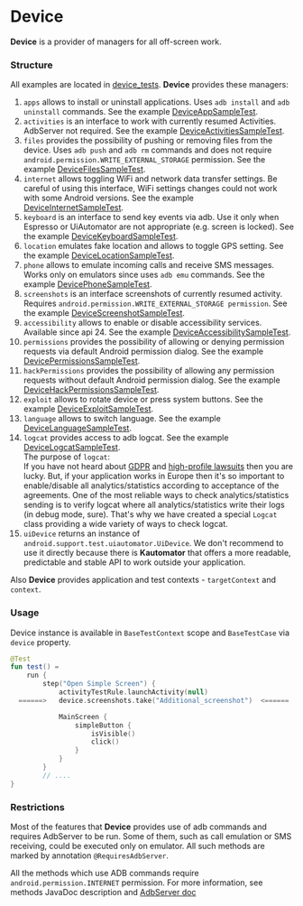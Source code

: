 # Device

**Device** is a provider of managers for all off-screen work. 

### **Structure** 

All examples are located in [device_tests](../sample/src/androidTest/java/com/kaspersky/kaspressample/device_tests).
**Device** provides these managers: 

1. `apps` allows to install or uninstall applications. Uses `adb install` and `adb uninstall` commands. See the example [DeviceAppSampleTest](../kaspresso/kaspresso-sample/src/androidTest/java/com/kaspersky/kaspressample/device_tests/DeviceAppSampleTest.kt).
2. `activities` is an interface to work with currently resumed Activities. AdbServer not required. See the example [DeviceActivitiesSampleTest](../kaspresso/kaspresso-sample/src/androidTest/java/com/kaspersky/kaspressample/device_tests/DeviceActivitiesSampleTest.kt).
3. `files` provides the possibility of pushing or removing files from the device. Uses `adb push` and `adb rm` commands and does not require `android.permission.WRITE_EXTERNAL_STORAGE` permission. See the example [DeviceFilesSampleTest](../kaspresso/kaspresso-sample/src/androidTest/java/com/kaspersky/kaspressample/device_tests/DeviceFilesSampleTest.kt).
4. `internet` allows toggling WiFi and network data transfer settings. Be careful of using this interface, WiFi settings changes could not work with some Android versions. See the example [DeviceInternetSampleTest](../kaspresso/kaspresso-sample/src/androidTest/java/com/kaspersky/kaspressample/device_tests/DeviceInternetSampleTest.kt).
5. `keyboard` is an interface to send key events via adb. Use it only when Espresso or UiAutomator are not appropriate (e.g. screen is locked). See the example [DeviceKeyboardSampleTest](../kaspresso/kaspresso-sample/src/androidTest/java/com/kaspersky/kaspressample/device_tests/DeviceKeyboardSampleTest.kt).
6. `location` emulates fake location and allows to toggle GPS setting. See the example [DeviceLocationSampleTest](../kaspresso/kaspresso-sample/src/androidTest/java/com/kaspersky/kaspressample/device_tests/DeviceLocationSampleTest.kt).
7. `phone` allows to emulate incoming calls and receive SMS messages. Works only on emulators since uses `adb emu` commands. See the example [DevicePhoneSampleTest](../kaspresso/kaspresso-sample/src/androidTest/java/com/kaspersky/kaspressample/device_tests/DevicePhoneSampleTest.kt).
8. `screenshots` is an interface screenshots of currently resumed activity. Requires `android.permission.WRITE_EXTERNAL_STORAGE permission`. See the example [DeviceScreenshotSampleTest](../kaspresso/kaspresso-sample/src/androidTest/java/com/kaspersky/kaspressample/device_tests/DeviceScreenshotSampleTest.kt).
9. `accessibility` allows to enable or disable accessibility services. Available since api 24. See the example [DeviceAccessibilitySampleTest](../kaspresso/kaspresso-sample/src/androidTest/java/com/kaspersky/kaspressample/device_tests/DeviceAccessibilitySampleTest.kt).
10. `permissions` provides the possibility of allowing or denying permission requests via default Android permission dialog. See the example [DevicePermissionsSampleTest](../kaspresso/kaspresso-sample/src/androidTest/java/com/kaspersky/kaspressample/device_tests/DevicePermissionsSampleTest.kt).
11. `hackPermissions` provides the possibility of allowing any permission requests without default Android permission dialog. See the example [DeviceHackPermissionsSampleTest](../kaspresso/kaspresso-sample/src/androidTest/java/com/kaspersky/kaspressample/device_tests/DeviceHackPermissionsSampleTest.kt).
12. `exploit` allows to rotate device or press system buttons. See the example [DeviceExploitSampleTest](../kaspresso/kaspresso-sample/src/androidTest/java/com/kaspersky/kaspressample/device_tests/DeviceExploitSampleTest.kt).
13. `language` allows to switch language. See the example [DeviceLanguageSampleTest](../kaspresso/kaspresso-sample/src/androidTest/java/com/kaspersky/kaspressample/device_tests/DeviceLanguageSampleTest.kt).
14. `logcat` provides access to adb logcat. See the example [DeviceLogcatSampleTest](../kaspresso/kaspresso-sample/src/androidTest/java/com/kaspersky/kaspressample/device_tests/DeviceLogcatSampleTest.kt). <br>
The purpose of `logcat`: <br>
If you have not heard about [GDPR](https://gdpr-info.eu/) and [high-profile lawsuits](https://www.theverge.com/2019/1/21/18191591/google-gdpr-fine-50-million-euros-data-consent-cnil) then you are lucky. But, if your application works in Europe then it's so important to enable/disable all analytics/statistics according to acceptance of the agreements.
One of the most reliable ways to check analytics/statistics sending is to verify logcat where all analytics/statistics write their logs (in debug mode, sure).
That's why we have created a special `Logcat` class providing a wide variety of ways to check logcat.
15. `uiDevice` returns an instance of ```android.support.test.uiautomator.UiDevice```. We don't recommend to use it directly because there is **Kautomator** that offers a more readable, predictable and stable API to work outside your application.

Also **Device** provides application and test contexts - `targetContext` and `context`. 

### **Usage**

Device instance is available in `BaseTestContext` scope and `BaseTestCase` via ```device``` property.
```kotlin
@Test
fun test() =
    run {
        step("Open Simple Screen") {
            activityTestRule.launchActivity(null)
  ======>   device.screenshots.take("Additional_screenshot")  <======

            MainScreen {
                simpleButton {
                    isVisible()
                    click()
                }
            }
        }
        // ....
}
```

### **Restrictions**

Most of the features that **Device** provides use of adb commands and requires AdbServer to be run. 
Some of them, such as call emulation or SMS receiving, could be executed only on emulator. All such methods are marked by annotation ```@RequiresAdbServer```.

All the methods which use ADB commands require `android.permission.INTERNET` permission. 
For more information, see methods JavaDoc description and [AdbServer doc](./06_AdbServer.md)
